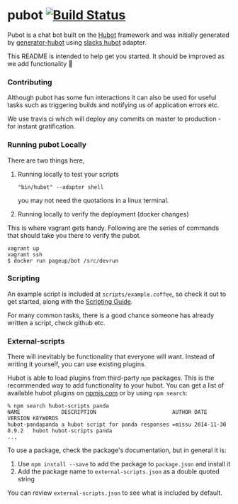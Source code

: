 # pubot [![Build Status](https://travis-ci.org/PageUpPeopleOrg/pubot.svg?branch=master)](https://travis-ci.org/PageUpPeopleOrg/pubot)


Pubot is a chat bot built on the [Hubot][hubot] framework and was initially generated by [generator-hubot][generator-hubot] using [slacks hubot][slack-hubot] adapter.

This README is intended to help get you started. It should be improved as we add functionality :beer:

[hubot]: http://hubot.github.com
[generator-hubot]: https://github.com/github/generator-hubot
[slack-hubot]: https://github.com/slackhq/hubot-slack

### Contributing

Although pubot has some fun interactions it can also be used for useful tasks such as triggering builds and notifying us of application errors etc.

We use travis ci which will deploy any commits on master to production - for instant gratification.

### Running pubot Locally

There are two things here,

1. Running locally to test your scripts

    ``"bin/hubot" --adapter shell``

    you may not need the quotations in a linux terminal.

2. Running locally to verify the deployment (docker changes)

This is where vagrant gets handy.
Following are the series of commands that should take you there to verify the pubot.

    vagrant up
    vagrant ssh
    $ docker run pageup/bot /src/devrun


### Scripting

An example script is included at `scripts/example.coffee`, so check it out to
get started, along with the [Scripting Guide](scripting-docs).

For many common tasks, there is a good chance someone has already written a script, check github etc.

[scripting-docs]: https://github.com/github/hubot/blob/master/docs/scripting.md

### External-scripts

There will inevitably be functionality that everyone will want. Instead of
writing it yourself, you can use existing plugins.

Hubot is able to load plugins from third-party `npm` packages. This is the
recommended way to add functionality to your hubot. You can get a list of
available hubot plugins on [npmjs.com](npmjs) or by using `npm search`:

    % npm search hubot-scripts panda
    NAME             DESCRIPTION                        AUTHOR DATE       VERSION KEYWORDS
    hubot-pandapanda a hubot script for panda responses =missu 2014-11-30 0.9.2   hubot hubot-scripts panda
    ...


To use a package, check the package's documentation, but in general it is:

1. Use `npm install --save` to add the package to `package.json` and install it
2. Add the package name to `external-scripts.json` as a double quoted string

You can review `external-scripts.json` to see what is included by default.
